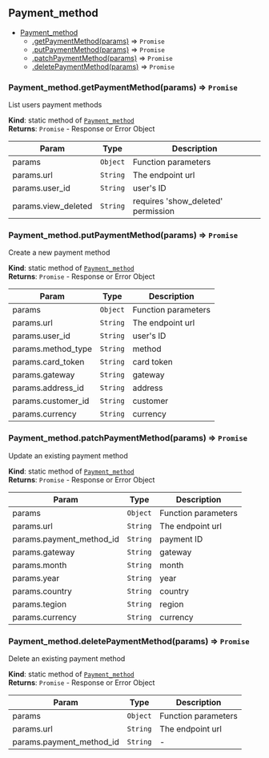 <a name="module_Payment_method"></a>

## Payment\_method

* [Payment_method](#module_Payment_method)
    * [.getPaymentMethod(params)](#module_Payment_method.getPaymentMethod) ⇒ <code>Promise</code>
    * [.putPaymentMethod(params)](#module_Payment_method.putPaymentMethod) ⇒ <code>Promise</code>
    * [.patchPaymentMethod(params)](#module_Payment_method.patchPaymentMethod) ⇒ <code>Promise</code>
    * [.deletePaymentMethod(params)](#module_Payment_method.deletePaymentMethod) ⇒ <code>Promise</code>

<a name="module_Payment_method.getPaymentMethod"></a>

### Payment_method.getPaymentMethod(params) ⇒ <code>Promise</code>
List users payment methods

**Kind**: static method of [<code>Payment\_method</code>](#module_Payment_method)  
**Returns**: <code>Promise</code> - Response or Error Object  

| Param | Type | Description |
| --- | --- | --- |
| params | <code>Object</code> | Function parameters |
| params.url | <code>String</code> | The endpoint url |
| params.user_id | <code>String</code> | user's ID |
| params.view_deleted | <code>String</code> | requires 'show_deleted' permission |

<a name="module_Payment_method.putPaymentMethod"></a>

### Payment_method.putPaymentMethod(params) ⇒ <code>Promise</code>
Create a new payment method

**Kind**: static method of [<code>Payment\_method</code>](#module_Payment_method)  
**Returns**: <code>Promise</code> - Response or Error Object  

| Param | Type | Description |
| --- | --- | --- |
| params | <code>Object</code> | Function parameters |
| params.url | <code>String</code> | The endpoint url |
| params.user_id | <code>String</code> | user's ID |
| params.method_type | <code>String</code> | method |
| params.card_token | <code>String</code> | card token |
| params.gateway | <code>String</code> | gateway |
| params.address_id | <code>String</code> | address |
| params.customer_id | <code>String</code> | customer |
| params.currency | <code>String</code> | currency |

<a name="module_Payment_method.patchPaymentMethod"></a>

### Payment_method.patchPaymentMethod(params) ⇒ <code>Promise</code>
Update an existing payment method

**Kind**: static method of [<code>Payment\_method</code>](#module_Payment_method)  
**Returns**: <code>Promise</code> - Response or Error Object  

| Param | Type | Description |
| --- | --- | --- |
| params | <code>Object</code> | Function parameters |
| params.url | <code>String</code> | The endpoint url |
| params.payment_method_id | <code>String</code> | payment ID |
| params.gateway | <code>String</code> | gateway |
| params.month | <code>String</code> | month |
| params.year | <code>String</code> | year |
| params.country | <code>String</code> | country |
| params.tegion | <code>String</code> | region |
| params.currency | <code>String</code> | currency |

<a name="module_Payment_method.deletePaymentMethod"></a>

### Payment_method.deletePaymentMethod(params) ⇒ <code>Promise</code>
Delete an existing payment method

**Kind**: static method of [<code>Payment\_method</code>](#module_Payment_method)  
**Returns**: <code>Promise</code> - Response or Error Object  

| Param | Type | Description |
| --- | --- | --- |
| params | <code>Object</code> | Function parameters |
| params.url | <code>String</code> | The endpoint url |
| params.payment_method_id | <code>String</code> | - |

